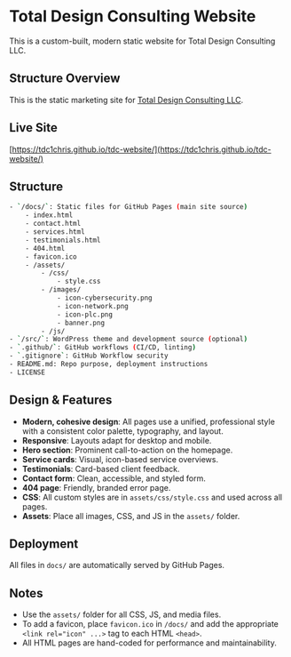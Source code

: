 # Total Design Consulting Website

This is a custom-built, modern static website for Total Design Consulting LLC.

## Structure Overview

This is the static marketing site for [Total Design Consulting LLC](https://www.totaldesignconsulting.com).

## Live Site

[https://tdc1chris.github.io/tdc-website/](https://tdc1chris.github.io/tdc-website/)

## Structure
```bash
- `/docs/`: Static files for GitHub Pages (main site source)
    - index.html
    - contact.html
    - services.html
    - testimonials.html
    - 404.html
    - favicon.ico
    - /assets/
        - /css/
            - style.css
        - /images/
            - icon-cybersecurity.png
            - icon-network.png
            - icon-plc.png
            - banner.png
        - /js/
- `/src/`: WordPress theme and development source (optional)
- `.github/`: GitHub workflows (CI/CD, linting)
- `.gitignore`: GitHub Workflow security
- README.md: Repo purpose, deployment instructions
- LICENSE
```

## Design & Features

- **Modern, cohesive design**: All pages use a unified, professional style with a consistent color palette, typography, and layout.
- **Responsive**: Layouts adapt for desktop and mobile.
- **Hero section**: Prominent call-to-action on the homepage.
- **Service cards**: Visual, icon-based service overviews.
- **Testimonials**: Card-based client feedback.
- **Contact form**: Clean, accessible, and styled form.
- **404 page**: Friendly, branded error page.
- **CSS**: All custom styles are in `assets/css/style.css` and used across all pages.
- **Assets**: Place all images, CSS, and JS in the `assets/` folder.

## Deployment

All files in `docs/` are automatically served by GitHub Pages.

## Notes

- Use the `assets/` folder for all CSS, JS, and media files.
- To add a favicon, place `favicon.ico` in `/docs/` and add the appropriate `<link rel="icon" ...>` tag to each HTML `<head>`.
- All HTML pages are hand-coded for performance and maintainability.
